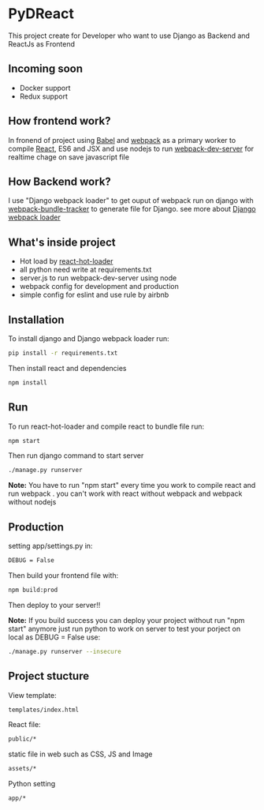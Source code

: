 # PyDReact

This project create for Developer who want to use Django as Backend and ReactJs as Frontend


## Incoming soon

 - Docker support
 - Redux support 


## How frontend work? 

In fronend of project using [Babel](https://github.com/babel/babel) and [webpack](https://github.com/webpack/webpack) as a primary worker to compile [React](https://facebook.github.io/react/), ES6 and JSX and use nodejs to run [webpack-dev-server](https://github.com/webpack/webpack-dev-server) for realtime chage on save javascript file



## How Backend work? 

I use "Django webpack loader" to get ouput of webpack run on django with [webpack-bundle-tracker](https://github.com/owais/webpack-bundle-tracker) to generate file for Django. see more about [Django webpack loader](https://github.com/owais/django-webpack-loader)



## What's inside project

 - Hot load by [react-hot-loader](https://github.com/gaearon/react-hot-loader)
 - all python need write at requirements.txt 
 - server.js to run webpack-dev-server using node 
 - webpack config for development and production 
 - simple config for eslint and use rule by airbnb
 
 
## Installation

To install django and Django webpack loader run: 
```bash
pip install -r requirements.txt
```
Then install react and dependencies

```bash
npm install
```

## Run

To run react-hot-loader and compile react to bundle file run: 

```bash
npm start
```

Then run django command to start server

```bash
./manage.py runserver
```

__Note:__ You have to run "npm start" every time you work to compile react and run webpack . you can't work with react without webpack and webpack without nodejs 

## Production 

setting app/settings.py in: 

```bash
DEBUG = False
```

Then build your frontend file with:

```bash
npm build:prod
```

Then deploy to your server!!

__Note:__ If you build success you can deploy your project without run "npm start" anymore just run python to work on server to test your porject on local as DEBUG = False use: 

```bash
./manage.py runserver --insecure
```

## Project stucture

View template:

```bash
templates/index.html
```

React file:

```bash
public/*
```

static file in web such as CSS, JS and Image 


```bash
assets/*
```

Python setting 

```bash
app/*
```
